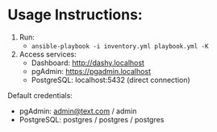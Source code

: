 # Usage Instructions:

1. Run:
   -  `ansible-playbook -i inventory.yml playbook.yml -K`
2. Access services:
   - Dashboard: http://dashy.localhost
   - pgAdmin: https://pgadmin.localhost
   - PostgreSQL: localhost:5432 (direct connection)

Default credentials:
- pgAdmin: admin@text.com / admin
- PostgreSQL: postgres / postgres / postgres
